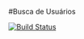 #Busca de Usuários

[![Build Status](https://travis-ci.com/aLuizabotelho/flask-app.svg?branch=master)](https://travis-ci.com/aLuizabotelho/flask-app)